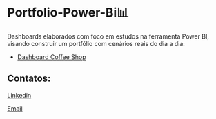 # Portfolio-Power-Bi📊
Dashboards elaborados com foco em estudos na ferramenta Power BI, visando construir um portfólio com cenários reais do dia a dia:
- [Dashboard Coffee Shop](coffee_shop2.pbix)

## Contatos:
[Linkedin](https://www.linkedin.com/in/juliapaixão/)

[Email](juliagabrielepaixao@gmail.com)

